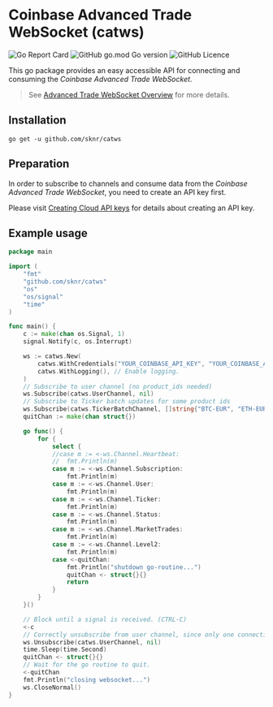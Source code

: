 # Coinbase Advanced Trade WebSocket (catws)

![[Go Report Card](https://goreportcard.com/report/github.com/sknr/catws)](https://goreportcard.com/badge/github.com/sknr/catws)
![GitHub go.mod Go version](https://img.shields.io/github/go-mod/go-version/sknr/catws?style=flat)
![GitHub Licence](https://img.shields.io/github/license/sknr/catws)

This go package provides an easy accessible API for connecting 
and consuming the *Coinbase Advanced Trade WebSocket*.

> See [Advanced Trade WebSocket Overview](https://docs.cloud.coinbase.com/advanced-trade-api/docs/ws-overview) for more details.

## Installation

`go get -u github.com/sknr/catws`

## Preparation

In order to subscribe to channels and consume data from the _Coinbase Advanced Trade WebSocket_, you need to create an API key first.

Please visit [Creating Cloud API keys](https://docs.cloud.coinbase.com/advanced-trade-api/docs/auth#creating-cloud-api-keys) for details about creating an API key.

## Example usage

```go
package main

import (
	"fmt"
	"github.com/sknr/catws"
	"os"
	"os/signal"
	"time"
)

func main() {
	c := make(chan os.Signal, 1)
	signal.Notify(c, os.Interrupt)

	ws := catws.New(
		catws.WithCredentials("YOUR_COINBASE_API_KEY", "YOUR_COINBASE_API_SECRET"),
		catws.WithLogging(), // Enable logging.
	)
	// Subscribe to user channel (no product_ids needed)
	ws.Subscribe(catws.UserChannel, nil)
	// Subscribe to Ticker batch updates for some product ids
	ws.Subscribe(catws.TickerBatchChannel, []string{"BTC-EUR", "ETH-EUR", "XRP-EUR"})
	quitChan := make(chan struct{})

	go func() {
		for {
			select {
			//case m := <-ws.Channel.Heartbeat:
			//	fmt.Println(m)
			case m := <-ws.Channel.Subscription:
				fmt.Println(m)
			case m := <-ws.Channel.User:
				fmt.Println(m)
			case m := <-ws.Channel.Ticker:
				fmt.Println(m)
			case m := <-ws.Channel.Status:
				fmt.Println(m)
			case m := <-ws.Channel.MarketTrades:
				fmt.Println(m)
			case m := <-ws.Channel.Level2:
				fmt.Println(m)
			case <-quitChan:
				fmt.Println("shutdown go-routine...")
				quitChan <- struct{}{}
				return
			}
		}
	}()

	// Block until a signal is received. (CTRL-C)
	<-c
	// Correctly unsubscribe from user channel, since only one connection per user is allowed.
	ws.Unsubscribe(catws.UserChannel, nil)
	time.Sleep(time.Second)
	quitChan <- struct{}{}
	// Wait for the go routine to quit.
	<-quitChan
	fmt.Println("closing websocket...")
	ws.CloseNormal()
}
```